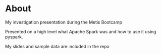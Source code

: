 # About
My investigation presentation during the Metis Bootcamp

Presented on a high level what Apache Spark was and how to use it using pyspark.

My slides and sample data are included in the repo
